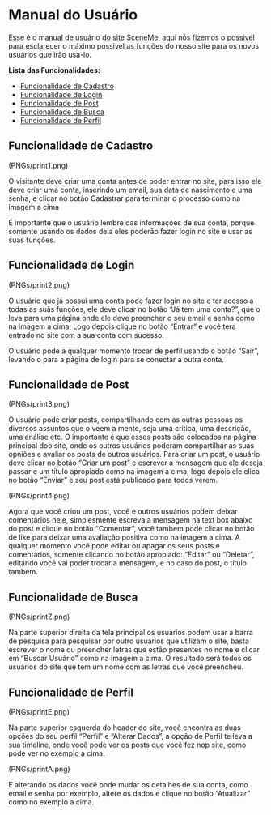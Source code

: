 # Manual do Usuário

Esse é o manual de usuário do site SceneMe, aqui nós fizemos o possivel para esclarecer o máximo possivel as funções do nosso site para os novos usuários
que irão usa-lo.

**Lista das Funcionalidades:**

 - [Funcionalidade de Cadastro](#Funcionalidade-de-Cadastro)
 - [Funcionalidade de Login](#Funcionalidade-de-Login)
 - [Funcionalidade de Post](#Funcionalidade-de-Post)
 - [Funcionalidade de Busca](#Funcionalidade-de-Busca)
 - [Funcionalidade de Perfil](#Funcionalidade-de-Perfil)

## Funcionalidade de Cadastro

(PNGs/print1.png)

O visitante deve criar uma conta antes de poder entrar no site, para isso ele deve criar uma conta, inserindo um email, sua data de nascimento e uma senha, 
e clicar no botão Cadastrar para terminar o processo como na imagem a cima

É importante que o usuário lembre das informações de sua conta, porque somente usando os dados dela eles poderão fazer login no site
e usar as suas funções.

## Funcionalidade de Login

(PNGs/print2.png)

O usuário que já possui uma conta pode fazer login no site e ter acesso a todas as suãs funções, ele deve clicar no botão “Já tem uma conta?”, que
o leva para uma página onde ele deve preencher o seu email e senha como na imagem a cima. Logo depois clique no botão “Entrar” e 
você tera entrado no site com a sua conta com sucesso.

O usuário pode a qualquer momento trocar de perfil usando o botão “Sair”, levando o para a página de login para se conectar a outra conta.

## Funcionalidade de Post

(PNGs/print3.png)

O usuário pode criar posts, compartilhando com as outras pessoas os diversos assuntos que o veem a mente, seja uma critica, uma descrição, uma análise
etc. O importante é que esses posts são colocados na página principal doo site, onde os outros usuários poderam compartilhar as suas opniões e avaliar
os posts de outros usuários. Para criar um post, o usuário deve clicar no botão “Criar um post” e escrever a mensagem que ele deseja passar e um título apropiado como na 
imagem a cima, logo depois ele clica no botão “Enviar” e seu post está publicado para todos verem.

(PNGs/print4.png)

Agora que você criou um post, você e outros usuários podem deixar comentários nele, simplesmente escreva a mensagem na text box abaixo do post e clique no
botão “Comentar”, você tambem pode clicar no botão de like para deixar uma avaliação positiva como na imagem a cima. A qualquer momento você pode 
editar ou apagar os seus posts e comentários, somente clicando no botão apropiado: “Editar” ou “Deletar”, editando você vai poder trocar a mensagem,
e no caso do post, o título tambem.

## Funcionalidade de Busca

(PNGs/printZ.png)

Na parte superior direita da tela principal os usuários podem usar a barra de pesquisa para pesquisar por outro usuários que utilizam o site, basta
escrever o nome ou preencher letras que estão presentes no nome e clicar em “Buscar Usuário” como na imagem a cima. O resultado será todos os usuários 
do site que tem um nome com as letras que você preencheu.

## Funcionalidade de Perfil

(PNGs/printE.png)

Na parte superior esquerda do header do site, você encontra as duas opções do seu perfil “Perfil” e “Alterar Dados”, a opção de Perfil te leva a sua
timeline, onde você pode ver os posts que você fez nop site, como pode ver no exemplo a cima.

(PNGs/printA.png)

E alterando os dados você pode mudar os detalhes de sua conta, como email e senha por exemplo, altere os dados e clique no botão “Atualizar” como no
exemplo a cima.
